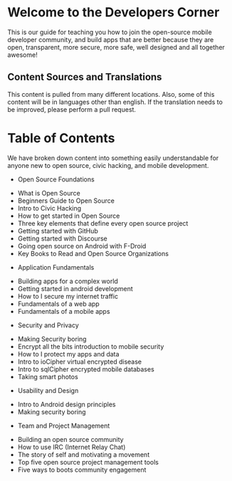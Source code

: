 # Welcome to the Developers Corner

This is our guide for teaching you how to join the open-source mobile developer community, and build apps that are better because they are open, transparent, more secure, more safe, well designed and all together awesome!


## Content Sources and Translations
This content is pulled from many different locations. Also, some of this content will be in languages other than english. If the translation needs to be improved, please perform a pull request.

# Table of Contents
We have broken down content into something easily understandable for anyone new to open source, civic hacking, and mobile development. 

* Open Source Foundations
- What is Open Source
- Beginners Guide to Open Source
- Intro to Civic Hacking
- How to get started in Open Source
- Three key elements that define every open source project
- Getting started with GitHub
- Getting started with Discourse
- Going open source on Android with F-Droid
- Key Books to Read and Open Source Organizations

* Application Fundamentals
- Building apps for a complex world
- Getting started in android development
- How to I secure my internet traffic
- Fundamentals of a web app
- Fundamentals of a mobile apps

* Security and Privacy
- Making Security boring
- Encrypt all the bits introduction to mobile security
- How to I protect my apps and data
- Intro to ioCipher virtual encrypted disease
- Intro to sqlCipher encrypted mobile databases
- Taking smart photos

* Usability and Design
- Intro to Android design principles
- Making security boring


* Team and Project Management
- Building an open source community
- How to use IRC (Internet Relay Chat)
- The story of self and motivating a movement
- Top five open source project management tools
- Five ways to boots community engagement

